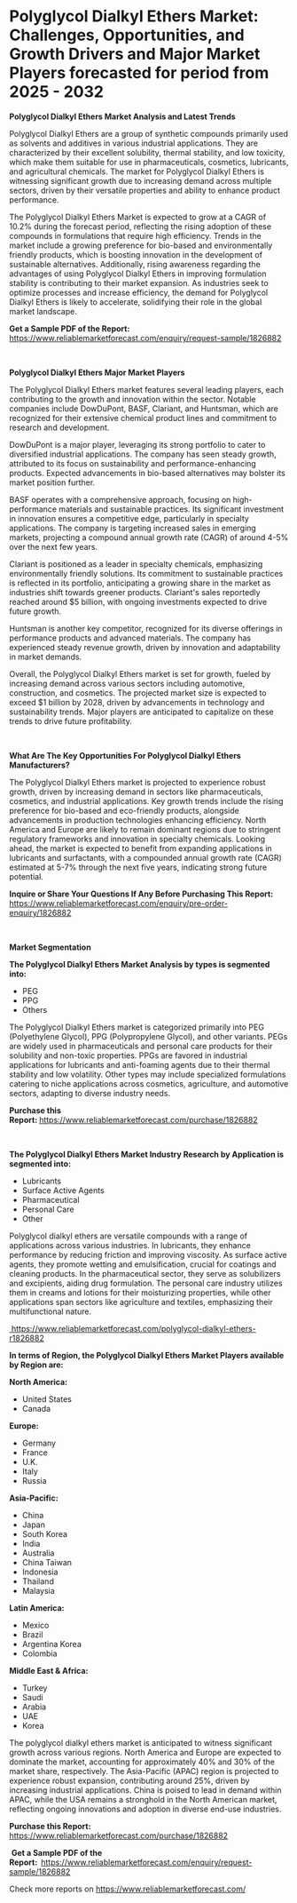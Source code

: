 <p><h1>Polyglycol Dialkyl Ethers Market: Challenges, Opportunities, and Growth Drivers and Major Market Players forecasted for period from 2025 - 2032</h1></p><p><strong>Polyglycol Dialkyl Ethers Market Analysis and Latest Trends</strong></p>
<p><p>Polyglycol Dialkyl Ethers are a group of synthetic compounds primarily used as solvents and additives in various industrial applications. They are characterized by their excellent solubility, thermal stability, and low toxicity, which make them suitable for use in pharmaceuticals, cosmetics, lubricants, and agricultural chemicals. The market for Polyglycol Dialkyl Ethers is witnessing significant growth due to increasing demand across multiple sectors, driven by their versatile properties and ability to enhance product performance.</p><p>The Polyglycol Dialkyl Ethers Market is expected to grow at a CAGR of 10.2% during the forecast period, reflecting the rising adoption of these compounds in formulations that require high efficiency. Trends in the market include a growing preference for bio-based and environmentally friendly products, which is boosting innovation in the development of sustainable alternatives. Additionally, rising awareness regarding the advantages of using Polyglycol Dialkyl Ethers in improving formulation stability is contributing to their market expansion. As industries seek to optimize processes and increase efficiency, the demand for Polyglycol Dialkyl Ethers is likely to accelerate, solidifying their role in the global market landscape.</p></p>
<p><strong>Get a Sample PDF of the Report:&nbsp;</strong> <a href="https://www.reliablemarketforecast.com/enquiry/request-sample/1826882?utm_campaign=3091&utm_medium=2&utm_source=Github&utm_content=ia&utm_term=03042025&utm_id=polyglycol-dialkyl-ethers">https://www.reliablemarketforecast.com/enquiry/request-sample/1826882</a></p>
<p>&nbsp;</p>
<p><strong>Polyglycol Dialkyl Ethers Major Market Players</strong></p>
<p><p>The Polyglycol Dialkyl Ethers market features several leading players, each contributing to the growth and innovation within the sector. Notable companies include DowDuPont, BASF, Clariant, and Huntsman, which are recognized for their extensive chemical product lines and commitment to research and development.</p><p>DowDuPont is a major player, leveraging its strong portfolio to cater to diversified industrial applications. The company has seen steady growth, attributed to its focus on sustainability and performance-enhancing products. Expected advancements in bio-based alternatives may bolster its market position further.</p><p>BASF operates with a comprehensive approach, focusing on high-performance materials and sustainable practices. Its significant investment in innovation ensures a competitive edge, particularly in specialty applications. The company is targeting increased sales in emerging markets, projecting a compound annual growth rate (CAGR) of around 4-5% over the next few years.</p><p>Clariant is positioned as a leader in specialty chemicals, emphasizing environmentally friendly solutions. Its commitment to sustainable practices is reflected in its portfolio, anticipating a growing share in the market as industries shift towards greener products. Clariant's sales reportedly reached around $5 billion, with ongoing investments expected to drive future growth.</p><p>Huntsman is another key competitor, recognized for its diverse offerings in performance products and advanced materials. The company has experienced steady revenue growth, driven by innovation and adaptability in market demands. </p><p>Overall, the Polyglycol Dialkyl Ethers market is set for growth, fueled by increasing demand across various sectors including automotive, construction, and cosmetics. The projected market size is expected to exceed $1 billion by 2028, driven by advancements in technology and sustainability trends. Major players are anticipated to capitalize on these trends to drive future profitability.</p></p>
<p>&nbsp;</p>
<p><strong>What Are The Key Opportunities For Polyglycol Dialkyl Ethers Manufacturers?</strong></p>
<p><p>The Polyglycol Dialkyl Ethers market is projected to experience robust growth, driven by increasing demand in sectors like pharmaceuticals, cosmetics, and industrial applications. Key growth trends include the rising preference for bio-based and eco-friendly products, alongside advancements in production technologies enhancing efficiency. North America and Europe are likely to remain dominant regions due to stringent regulatory frameworks and innovation in specialty chemicals. Looking ahead, the market is expected to benefit from expanding applications in lubricants and surfactants, with a compounded annual growth rate (CAGR) estimated at 5-7% through the next five years, indicating strong future potential.</p></p>
<p><strong>Inquire or Share Your Questions If Any Before Purchasing This Report:</strong> <a href="https://www.reliablemarketforecast.com/enquiry/pre-order-enquiry/1826882?utm_campaign=3091&utm_medium=2&utm_source=Github&utm_content=ia&utm_term=03042025&utm_id=polyglycol-dialkyl-ethers">https://www.reliablemarketforecast.com/enquiry/pre-order-enquiry/1826882</a></p>
<p>&nbsp;</p>
<p><strong>Market Segmentation</strong></p>
<p><strong>The Polyglycol Dialkyl Ethers Market Analysis by types is segmented into:</strong></p>
<p><ul><li>PEG</li><li>PPG</li><li>Others</li></ul></p>
<p><p>The Polyglycol Dialkyl Ethers market is categorized primarily into PEG (Polyethylene Glycol), PPG (Polypropylene Glycol), and other variants. PEGs are widely used in pharmaceuticals and personal care products for their solubility and non-toxic properties. PPGs are favored in industrial applications for lubricants and anti-foaming agents due to their thermal stability and low volatility. Other types may include specialized formulations catering to niche applications across cosmetics, agriculture, and automotive sectors, adapting to diverse industry needs.</p></p>
<p><strong>Purchase this Report:&nbsp;</strong><a href="https://www.reliablemarketforecast.com/purchase/1826882?utm_campaign=3091&utm_medium=2&utm_source=Github&utm_content=ia&utm_term=03042025&utm_id=polyglycol-dialkyl-ethers">https://www.reliablemarketforecast.com/purchase/1826882</a></p>
<p>&nbsp;</p>
<p><strong>The Polyglycol Dialkyl Ethers Market Industry Research by Application is segmented into:</strong></p>
<p><ul><li>Lubricants</li><li>Surface Active Agents</li><li>Pharmaceutical</li><li>Personal Care</li><li>Other</li></ul></p>
<p><p>Polyglycol dialkyl ethers are versatile compounds with a range of applications across various industries. In lubricants, they enhance performance by reducing friction and improving viscosity. As surface active agents, they promote wetting and emulsification, crucial for coatings and cleaning products. In the pharmaceutical sector, they serve as solubilizers and excipients, aiding drug formulation. The personal care industry utilizes them in creams and lotions for their moisturizing properties, while other applications span sectors like agriculture and textiles, emphasizing their multifunctional nature.</p></p>
<p><a href="https://www.reliablemarketforecast.com/polyglycol-dialkyl-ethers-r1826882?utm_campaign=3091&utm_medium=2&utm_source=Github&utm_content=ia&utm_term=03042025&utm_id=polyglycol-dialkyl-ethers">&nbsp;https://www.reliablemarketforecast.com/polyglycol-dialkyl-ethers-r1826882</a></p>
<p><strong>In terms of Region, the Polyglycol Dialkyl Ethers Market Players available by Region are:</strong></p>
<p>
    <p> <strong> North America: </strong>
        <ul>
            <li>United States</li>
            <li>Canada</li>
        </ul>
        </p> 
    <p> <strong> Europe: </strong>
        <ul>
            <li>Germany</li>
            <li>France</li>
            <li>U.K.</li>
            <li>Italy</li>
            <li>Russia</li>
        </ul>
        </p> 
    <p> <strong> Asia-Pacific: </strong>
        <ul>
            <li>China</li>
            <li>Japan</li>
            <li>South Korea</li>
            <li>India</li>
            <li>Australia</li>
            <li>China Taiwan</li>
            <li>Indonesia</li>
            <li>Thailand</li>
            <li>Malaysia</li>
        </ul>
        </p> 
    <p> <strong> Latin America: </strong>
        <ul>
            <li>Mexico</li>
            <li>Brazil</li>
            <li>Argentina Korea</li>
            <li>Colombia</li>
        </ul>
        </p> 
    <p> <strong> Middle East & Africa: </strong>
        <ul>
            <li>Turkey</li>
            <li>Saudi</li>
            <li>Arabia</li>
            <li>UAE</li>
            <li>Korea</li>
        </ul>
    </p>
    </p>
<p><p>The polyglycol dialkyl ethers market is anticipated to witness significant growth across various regions. North America and Europe are expected to dominate the market, accounting for approximately 40% and 30% of the market share, respectively. The Asia-Pacific (APAC) region is projected to experience robust expansion, contributing around 25%, driven by increasing industrial applications. China is poised to lead in demand within APAC, while the USA remains a stronghold in the North American market, reflecting ongoing innovations and adoption in diverse end-use industries.</p></p>
<p><strong>Purchase this Report: </strong><a href="https://www.reliablemarketforecast.com/purchase/1826882?utm_campaign=3091&utm_medium=2&utm_source=Github&utm_content=ia&utm_term=03042025&utm_id=polyglycol-dialkyl-ethers">https://www.reliablemarketforecast.com/purchase/1826882</a></p>
<p>&nbsp;<strong>Get a Sample PDF of the Report:&nbsp;&nbsp;</strong><a href="https://www.reliablemarketforecast.com/enquiry/request-sample/1826882?utm_campaign=3091&utm_medium=2&utm_source=Github&utm_content=ia&utm_term=03042025&utm_id=polyglycol-dialkyl-ethers">https://www.reliablemarketforecast.com/enquiry/request-sample/1826882</a></p>
<p><strong></strong></p>
<p>Check more reports on <a href="https://www.reliablemarketforecast.com/?utm_campaign=3091&utm_medium=2&utm_source=Github&utm_content=ia&utm_term=03042025&utm_id=polyglycol-dialkyl-ethers">https://www.reliablemarketforecast.com/</a></p>